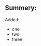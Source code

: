 <!--

Before submitting a PR, please make sure that:

  - It does have a meaningful title.
  - You read the contribution guidelines (link below)
    https://github.com/open-minds/awesome-openminds-team/blob/master/CONTRIBUTING.md

-->


## Summery:
<!--  What issues does this PR resolve?  -->

Added:

- one
- two
- three
